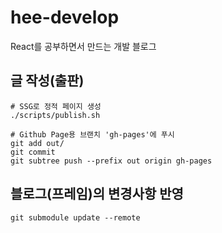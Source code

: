 # hee-develop
React를 공부하면서 만드는 개발 블로그

## 글 작성(출판)
```shell
# SSG로 정적 페이지 생성
./scripts/publish.sh

# Github Page용 브랜치 'gh-pages'에 푸시
git add out/
git commit
git subtree push --prefix out origin gh-pages
```

## 블로그(프레임)의 변경사항 반영
```shell
git submodule update --remote
```
